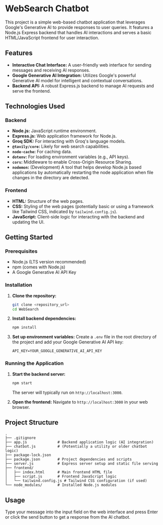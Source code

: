 # WebSearch Chatbot

This project is a simple web-based chatbot application that leverages Google's Generative AI to provide responses to user queries. It features a Node.js Express backend that handles AI interactions and serves a basic HTML/JavaScript frontend for user interaction.

## Features

*   **Interactive Chat Interface:** A user-friendly web interface for sending messages and receiving AI responses.
*   **Google Generative AI Integration:** Utilizes Google's powerful Generative AI model for intelligent and contextual conversations.
*   **Backend API:** A robust Express.js backend to manage AI requests and serve the frontend.

## Technologies Used

### Backend

*   **Node.js:** JavaScript runtime environment.
*   **Express.js:** Web application framework for Node.js.
*   **Groq SDK:** For interacting with Groq's language models.
*   **`@tavily/core`:** Likely for web search capabilities.
*   **`node-cache`:** For caching data.
*   **`dotenv`:** For loading environment variables (e.g., API keys).
*   **`cors`:** Middleware to enable Cross-Origin Resource Sharing.
*   **`nodemon`:** (Development) A tool that helps develop Node.js based applications by automatically restarting the node application when file changes in the directory are detected.

### Frontend

*   **HTML:** Structure of the web pages.
*   **CSS:** Styling of the web pages (potentially basic or using a framework like Tailwind CSS, indicated by `tailwind.config.js`).
*   **JavaScript:** Client-side logic for interacting with the backend and updating the UI.

## Getting Started

### Prerequisites

*   Node.js (LTS version recommended)
*   npm (comes with Node.js)
*   A Google Generative AI API Key

### Installation

1.  **Clone the repository:**
    ```bash
    git clone <repository_url>
    cd WebSearch
    ```

2.  **Install backend dependencies:**
    ```bash
    npm install
    ```

3.  **Set up environment variables:**
    Create a `.env` file in the root directory of the project and add your Google Generative AI API key:
    ```
    API_KEY=YOUR_GOOGLE_GENERATIVE_AI_API_KEY
    ```

### Running the Application

1.  **Start the backend server:**
    ```bash
    npm start
    ```
    The server will typically run on `http://localhost:3000`.

2.  **Open the frontend:**
    Navigate to `http://localhost:3000` in your web browser.

## Project Structure

```
.
├── .gitignore
├── app.js              # Backend application logic (AI integration)
├── chatbot.js          # (Potentially a utility or older chatbot logic)
├── package-lock.json
├── package.json        # Project dependencies and scripts
├── server.js           # Express server setup and static file serving
├── frontend/
│   ├── index.html      # Main frontend HTML file
│   ├── script.js       # Frontend JavaScript logic
│   └── tailwind.config.js # Tailwind CSS configuration (if used)
└── node_modules/       # Installed Node.js modules
```

## Usage

Type your message into the input field on the web interface and press Enter or click the send button to get a response from the AI chatbot.

